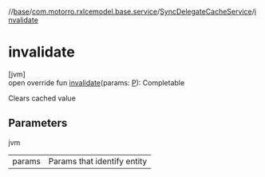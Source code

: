 //[base](../../../index.md)/[com.motorro.rxlcemodel.base.service](../index.md)/[SyncDelegateCacheService](index.md)/[invalidate](invalidate.md)

# invalidate

[jvm]\
open override fun [invalidate](invalidate.md)(params: [P](index.md)): Completable

Clears cached value

## Parameters

jvm

| | |
|---|---|
| params | Params that identify entity |
